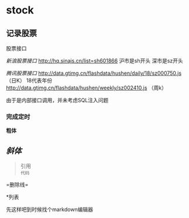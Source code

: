 # stock
## 记录股票  

股票接口 

*新浪股票接口*
http://hq.sinajs.cn/list=sh601866 沪市是sh开头 深市是sz开头
 
*腾讯股票接口* 
http://data.gtimg.cn/flashdata/hushen/daily/18/sz000750.js （日K） 18代表年份
http://data.gtimg.cn/flashdata/hushen/weekly/sz002410.js （周k）

由于是内部接口调用，并未考虑SQL注入问题
### 完成定时
**粗体**

*斜体*
--------------

>引用  
`代码`


=删除线=

*列表

先这样吧到时候找个markdown编辑器
